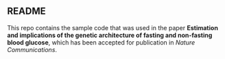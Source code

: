 ## README

This repo contains the sample code that was used in the paper **Estimation and implications of the genetic architecture of fasting and non-fasting blood glucose**, which has been accepted for publication in *Nature Communications*.
